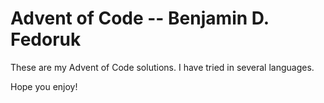 # Advent of Code -- Benjamin D. Fedoruk

These are my Advent of Code solutions. I have tried in several languages. 

Hope you enjoy! 

